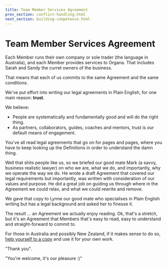 ```yaml
---
title: Team Member Services Agreement
prev_section: conflict-handling.html
next_section: building-competence.html
---
```



Team Member Services Agreement
===================

Each Member runs their own company or sole trader (the language in Australia), and each Member provides services to Organa. That includes Sarah and Sandy the curret owners of the business.

That means that each of us commits to the same  Agreement and the same conditions.

We've put effort into writing our legal agreements in Plain English, for one main reason: **trust**. 

We believe:

- People are systematically and fundamentally good and will do the right thing.
-  As partners, collaborators, guides, coaches and mentors, trust is our default means of engagement. 

 You've all read legal agreements that go on for pages and pages, where you have to keep looking up the Definitions in order to understand the damn thing. 
 
 Well that shits people like us, so we briefed our good mate Mark (a savvy, business realistic lawyer) on who we are, what we do, and importantly, why we operate the way we do. He wrote a draft Agreement that covered our legal requirements but importantly, was written with consideration of our values and purpose. He did a great job on guiding us through where in the Agreement we could relax, and what we could rewrite and remove. 
 
 We gave that copy to Lynne our good mate who specialises in Plain English writing but has a legal background and asked her to finesse it.
 
 The result ... an Agreement we actually enjoy reading. Ok, that's a stretch, but it's an  Agreement that Members that's easy to read, easy to understand and straight-forward to commit to.

 For those in Australia and possibly New Zealand, if it makes sense to do so, [help yourself to a copy](https://docs.google.com/document/d/1r9Cyy0FJ8KXZQJ9U5-0btr4aHiKseiZGP4w-cl8bc08/edit?usp=sharing) and use it for your own work.
 
 "Thank you". 
 
 "You're welcome, it's our pleasure :)"
